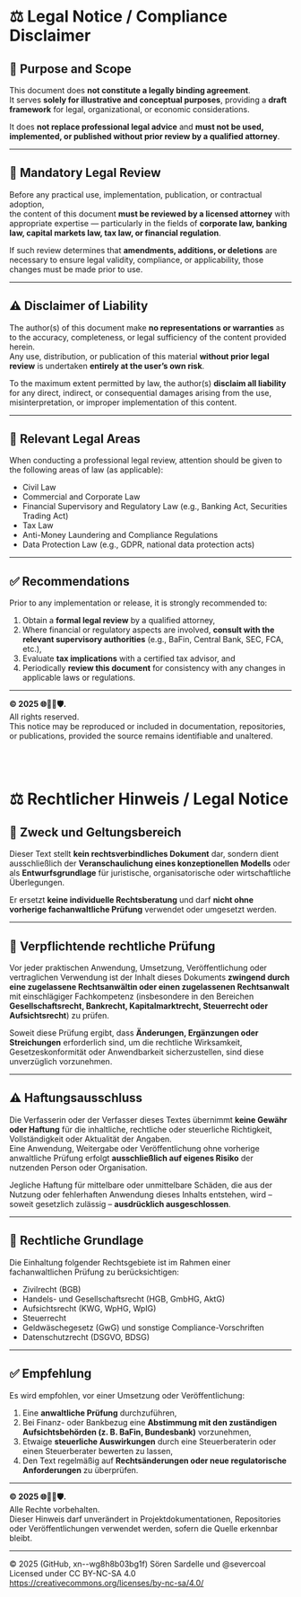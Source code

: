 # ⚖️ Legal Notice / Compliance Disclaimer

## 📘 Purpose and Scope
This document does **not constitute a legally binding agreement**.  
It serves **solely for illustrative and conceptual purposes**, providing a **draft framework** for legal, organizational, or economic considerations.

It does **not replace professional legal advice** and **must not be used, implemented, or published without prior review by a qualified attorney**.

---

## 🧾 Mandatory Legal Review
Before any practical use, implementation, publication, or contractual adoption,  
the content of this document **must be reviewed by a licensed attorney** with appropriate expertise — particularly in the fields of **corporate law, banking law, capital markets law, tax law, or financial regulation**.

If such review determines that **amendments, additions, or deletions** are necessary to ensure legal validity, compliance, or applicability, those changes must be made prior to use.

---

## ⚠️ Disclaimer of Liability
The author(s) of this document make **no representations or warranties** as to the accuracy, completeness, or legal sufficiency of the content provided herein.  
Any use, distribution, or publication of this material **without prior legal review** is undertaken **entirely at the user’s own risk**.

To the maximum extent permitted by law, the author(s) **disclaim all liability** for any direct, indirect, or consequential damages arising from the use, misinterpretation, or improper implementation of this content.

---

## 📜 Relevant Legal Areas
When conducting a professional legal review, attention should be given to the following areas of law (as applicable):
- Civil Law  
- Commercial and Corporate Law  
- Financial Supervisory and Regulatory Law (e.g., Banking Act, Securities Trading Act)  
- Tax Law  
- Anti-Money Laundering and Compliance Regulations  
- Data Protection Law (e.g., GDPR, national data protection acts)

---

## ✅ Recommendations
Prior to any implementation or release, it is strongly recommended to:
1. Obtain a **formal legal review** by a qualified attorney,  
2. Where financial or regulatory aspects are involved, **consult with the relevant supervisory authorities** (e.g., BaFin, Central Bank, SEC, FCA, etc.),  
3. Evaluate **tax implications** with a certified tax advisor, and  
4. Periodically **review this document** for consistency with any changes in applicable laws or regulations.

---

**© 2025 🌐🐾🌱🛡️.**  
All rights reserved.  
This notice may be reproduced or included in documentation, repositories, or publications, provided the source remains identifiable and unaltered.

<br>
<br>



# ⚖️ Rechtlicher Hinweis / Legal Notice

## 📘 Zweck und Geltungsbereich
Dieser Text stellt **kein rechtsverbindliches Dokument** dar, sondern dient ausschließlich der **Veranschaulichung eines konzeptionellen Modells** oder als **Entwurfsgrundlage** für juristische, organisatorische oder wirtschaftliche Überlegungen.

Er ersetzt **keine individuelle Rechtsberatung** und darf **nicht ohne vorherige fachanwaltliche Prüfung** verwendet oder umgesetzt werden.

---

## 🧾 Verpflichtende rechtliche Prüfung
Vor jeder praktischen Anwendung, Umsetzung, Veröffentlichung oder vertraglichen Verwendung ist der Inhalt dieses Dokuments **zwingend durch eine zugelassene Rechtsanwältin oder einen zugelassenen Rechtsanwalt** mit einschlägiger Fachkompetenz (insbesondere in den Bereichen **Gesellschaftsrecht, Bankrecht, Kapitalmarktrecht, Steuerrecht oder Aufsichtsrecht**) zu prüfen.

Soweit diese Prüfung ergibt, dass **Änderungen, Ergänzungen oder Streichungen** erforderlich sind, um die rechtliche Wirksamkeit, Gesetzeskonformität oder Anwendbarkeit sicherzustellen, sind diese unverzüglich vorzunehmen.

---

## ⚠️ Haftungsausschluss
Die Verfasserin oder der Verfasser dieses Textes übernimmt **keine Gewähr oder Haftung** für die inhaltliche, rechtliche oder steuerliche Richtigkeit, Vollständigkeit oder Aktualität der Angaben.  
Eine Anwendung, Weitergabe oder Veröffentlichung ohne vorherige anwaltliche Prüfung erfolgt **ausschließlich auf eigenes Risiko** der nutzenden Person oder Organisation.

Jegliche Haftung für mittelbare oder unmittelbare Schäden, die aus der Nutzung oder fehlerhaften Anwendung dieses Inhalts entstehen, wird – soweit gesetzlich zulässig – **ausdrücklich ausgeschlossen**.

---

## 📜 Rechtliche Grundlage
Die Einhaltung folgender Rechtsgebiete ist im Rahmen einer fachanwaltlichen Prüfung zu berücksichtigen:
- Zivilrecht (BGB)
- Handels- und Gesellschaftsrecht (HGB, GmbHG, AktG)
- Aufsichtsrecht (KWG, WpHG, WpIG)
- Steuerrecht
- Geldwäschegesetz (GwG) und sonstige Compliance-Vorschriften
- Datenschutzrecht (DSGVO, BDSG)

---

## ✅ Empfehlung
Es wird empfohlen, vor einer Umsetzung oder Veröffentlichung:
1. Eine **anwaltliche Prüfung** durchzuführen,  
2. Bei Finanz- oder Bankbezug eine **Abstimmung mit den zuständigen Aufsichtsbehörden (z. B. BaFin, Bundesbank)** vorzunehmen,  
3. Etwaige **steuerliche Auswirkungen** durch eine Steuerberaterin oder einen Steuerberater bewerten zu lassen,  
4. Den Text regelmäßig auf **Rechtsänderungen oder neue regulatorische Anforderungen** zu überprüfen.

---

**© 2025 🌐🐾🌱🛡️.**  
Alle Rechte vorbehalten.  
Dieser Hinweis darf unverändert in Projektdokumentationen, Repositories oder Veröffentlichungen verwendet werden, sofern die Quelle erkennbar bleibt.  

---

© 2025 (GitHub, xn--wg8h8b03bg1f) Sören Sardelle und @severcoal  
Licensed under CC BY-NC-SA 4.0  
https://creativecommons.org/licenses/by-nc-sa/4.0/  